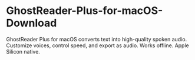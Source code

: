 # GhostReader-Plus-for-macOS-Download
GhostReader Plus for macOS converts text into high-quality spoken audio. Customize voices, control speed, and export as audio. Works offline. Apple Silicon native.
